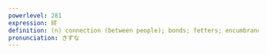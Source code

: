 ```yaml
---
powerlevel: 281
expression: 絆
definition: (n) connection (between people); bonds; fetters; encumbrance; tether
pronunciation: きずな
---
```

